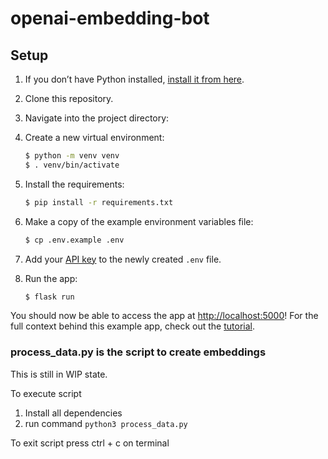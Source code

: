 # openai-embedding-bot

## Setup

1. If you don’t have Python installed, [install it from here](https://www.python.org/downloads/).

2. Clone this repository.

3. Navigate into the project directory:

4. Create a new virtual environment:

   ```bash
   $ python -m venv venv
   $ . venv/bin/activate
   ```

5. Install the requirements:

   ```bash
   $ pip install -r requirements.txt
   ```

6. Make a copy of the example environment variables file:

   ```bash
   $ cp .env.example .env
   ```

7. Add your [API key](https://beta.openai.com/account/api-keys) to the newly created `.env` file.

8. Run the app:

   ```bash
   $ flask run
   ```

You should now be able to access the app at [http://localhost:5000](http://localhost:5000)! For the full context behind this example app, check out the [tutorial](https://beta.openai.com/docs/quickstart).


### process_data.py is the script to create embeddings

This is still in WIP state. 

To execute script
1. Install all dependencies
2. run command `python3 process_data.py`

To exit script press ctrl + c on terminal
